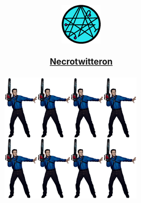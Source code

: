 <div align="center">
  <a href="https://github.com/polsala/Necrotwitteron"><img src="docs/img/necrotwitteron.png" alt="Pol Sala" height="128"></a>
  <br>
  <h1><a href="https://github.com/polsala/Necrotwitteron">Necrotwitteron</a></h1>
  <br>
</div>


<div align="left">
<img src="docs/img/ash.png" alt="Smiley face" height="200" align="left">
<img src="docs/img/ash.png" alt="Smiley face" height="200" align="left">
<img src="docs/img/ash.png" alt="Smiley face" height="200" align="left">
<img src="docs/img/ash.png" alt="Smiley face" height="200" align="left">
<img src="docs/img/ash.png" alt="Smiley face" height="200" align="left">
<img src="docs/img/ash.png" alt="Smiley face" height="200" align="left">
<img src="docs/img/ash.png" alt="Smiley face" height="200" align="left">
<img src="docs/img/ash.png" alt="Smiley face" height="200" align="left">
</div>
